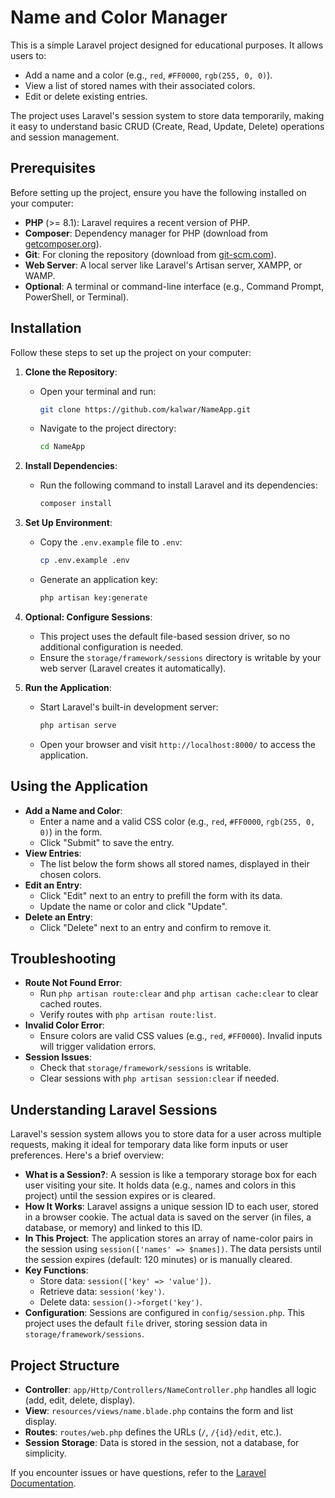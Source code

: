 # Name and Color Manager

This is a simple Laravel project designed for educational purposes. It allows users to:
- Add a name and a color (e.g., `red`, `#FF0000`, `rgb(255, 0, 0)`).
- View a list of stored names with their associated colors.
- Edit or delete existing entries.

The project uses Laravel's session system to store data temporarily, making it easy to understand basic CRUD (Create, Read, Update, Delete) operations and session management.

## Prerequisites

Before setting up the project, ensure you have the following installed on your computer:
- **PHP** (>= 8.1): Laravel requires a recent version of PHP.
- **Composer**: Dependency manager for PHP (download from [getcomposer.org](https://getcomposer.org/)).
- **Git**: For cloning the repository (download from [git-scm.com](https://git-scm.com/)).
- **Web Server**: A local server like Laravel's Artisan server, XAMPP, or WAMP.
- **Optional**: A terminal or command-line interface (e.g., Command Prompt, PowerShell, or Terminal).

## Installation

Follow these steps to set up the project on your computer:

1. **Clone the Repository**:
   - Open your terminal and run:
     ```bash
     git clone https://github.com/kalwar/NameApp.git
     ```
   - Navigate to the project directory:
     ```bash
     cd NameApp
     ```

2. **Install Dependencies**:
   - Run the following command to install Laravel and its dependencies:
     ```bash
     composer install
     ```

3. **Set Up Environment**:
   - Copy the `.env.example` file to `.env`:
     ```bash
     cp .env.example .env
     ```
   - Generate an application key:
     ```bash
     php artisan key:generate
     ```

4. **Optional: Configure Sessions**:
   - This project uses the default file-based session driver, so no additional configuration is needed.
   - Ensure the `storage/framework/sessions` directory is writable by your web server (Laravel creates it automatically).

5. **Run the Application**:
   - Start Laravel's built-in development server:
     ```bash
     php artisan serve
     ```
   - Open your browser and visit `http://localhost:8000/` to access the application.

## Using the Application

- **Add a Name and Color**:
  - Enter a name and a valid CSS color (e.g., `red`, `#FF0000`, `rgb(255, 0, 0)`) in the form.
  - Click "Submit" to save the entry.
- **View Entries**:
  - The list below the form shows all stored names, displayed in their chosen colors.
- **Edit an Entry**:
  - Click "Edit" next to an entry to prefill the form with its data.
  - Update the name or color and click "Update".
- **Delete an Entry**:
  - Click "Delete" next to an entry and confirm to remove it.

## Troubleshooting

- **Route Not Found Error**:
  - Run `php artisan route:clear` and `php artisan cache:clear` to clear cached routes.
  - Verify routes with `php artisan route:list`.
- **Invalid Color Error**:
  - Ensure colors are valid CSS values (e.g., `red`, `#FF0000`). Invalid inputs will trigger validation errors.
- **Session Issues**:
  - Check that `storage/framework/sessions` is writable.
  - Clear sessions with `php artisan session:clear` if needed.

## Understanding Laravel Sessions

Laravel's session system allows you to store data for a user across multiple requests, making it ideal for temporary data like form inputs or user preferences. Here's a brief overview:

- **What is a Session?**: A session is like a temporary storage box for each user visiting your site. It holds data (e.g., names and colors in this project) until the session expires or is cleared.
- **How It Works**: Laravel assigns a unique session ID to each user, stored in a browser cookie. The actual data is saved on the server (in files, a database, or memory) and linked to this ID.
- **In This Project**: The application stores an array of name-color pairs in the session using `session(['names' => $names])`. The data persists until the session expires (default: 120 minutes) or is manually cleared.
- **Key Functions**:
  - Store data: `session(['key' => 'value'])`.
  - Retrieve data: `session('key')`.
  - Delete data: `session()->forget('key')`.
- **Configuration**: Sessions are configured in `config/session.php`. This project uses the default `file` driver, storing session data in `storage/framework/sessions`.

## Project Structure

- **Controller**: `app/Http/Controllers/NameController.php` handles all logic (add, edit, delete, display).
- **View**: `resources/views/name.blade.php` contains the form and list display.
- **Routes**: `routes/web.php` defines the URLs (`/`, `/{id}/edit`, etc.).
- **Session Storage**: Data is stored in the session, not a database, for simplicity.

If you encounter issues or have questions, refer to the [Laravel Documentation](https://laravel.com/docs).
